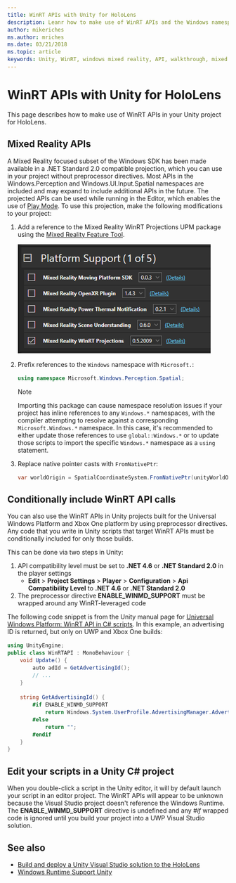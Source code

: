 ```yaml
---
title: WinRT APIs with Unity for HoloLens
description: Leanr how to make use of WinRT APIs and the Windows namespace in your Unity mixed reality projects for HoloLens.
author: mikeriches
ms.author: mriches
ms.date: 03/21/2018
ms.topic: article
keywords: Unity, WinRT, windows mixed reality, API, walkthrough, mixed reality headset, windows mixed reality headset, virtual reality headset, Mixed Reality APIs
---
```


# WinRT APIs with Unity for HoloLens

This page describes how to make use of WinRT APIs in your Unity project for HoloLens.

## Mixed Reality APIs

A Mixed Reality focused subset of the Windows SDK has been made available in a .NET Standard 2.0 compatible projection, which you can use in your project without preprocessor directives. Most APIs in the Windows.Perception and Windows.UI.Input.Spatial namespaces are included and may expand to include additional APIs in the future. The projected APIs can be used while running in the Editor, which enables the use of [Play Mode](/windows/mixed-reality/develop/unity/preview-and-debug-your-app). To use this projection, make the following modifications to your project:

1. Add a reference to the Mixed Reality WinRT Projections UPM package using the [Mixed Reality Feature Tool](welcome-to-mr-feature-tool.md).

    ![A listing of the Mixed Reality WinRT Projections package under the Platform Support header in the Mixed Reality Feature Tool.](images/DotNetWinRT.png)

1. Prefix references to the `Windows` namespace with `Microsoft.`:

    ```cs
    using namespace Microsoft.Windows.Perception.Spatial;
    ```

    > [!NOTE]
    > Importing this package can cause namespace resolution issues if your project has inline references to any `Windows.*` namespaces, with the compiler attempting to resolve against a corresponding `Microsoft.Windows.*` namespace.
    > In this case, it's recommended to either update those references to use `global::Windows.*` or to update those scripts to import the specific `Windows.*` namespace as a `using` statement.

1. Replace native pointer casts with `FromNativePtr`:

    ```cs
    var worldOrigin = SpatialCoordinateSystem.FromNativePtr(unityWorldOriginPtr);
    ```

## Conditionally include WinRT API calls

You can also use the WinRT APIs in Unity projects built for the Universal Windows Platform and Xbox One platform by using preprocessor directives. Any code that you write in Unity scripts that target WinRT APIs must be conditionally included for only those builds.

This can be done via two steps in Unity:

1. API compatibility level must be set to **.NET 4.6** or **.NET Standard 2.0** in the player settings
    - **Edit** > **Project Settings** > **Player** > **Configuration** > **Api Compatibility Level** to **.NET 4.6** or **.NET Standard 2.0**
1. The preprocessor directive **ENABLE_WINMD_SUPPORT** must be wrapped around any WinRT-leveraged code

The following code snippet is from the Unity manual page for [Universal Windows Platform: WinRT API in C# scripts](https://docs.unity3d.com/Manual/windowsstore-scripts.html). In this example, an advertising ID is returned, but only on UWP and Xbox One builds:

```cs
using UnityEngine;
public class WinRTAPI : MonoBehaviour {
    void Update() {
        auto adId = GetAdvertisingId();
        // ...
    }

    string GetAdvertisingId() {
        #if ENABLE_WINMD_SUPPORT
            return Windows.System.UserProfile.AdvertisingManager.AdvertisingId;
        #else
            return "";
        #endif
    }
}
```

## Edit your scripts in a Unity C# project

When you double-click a script in the Unity editor, it will by default launch your script in an editor project. The WinRT APIs will appear to be unknown because the Visual Studio project doesn't reference the Windows Runtime. The **ENABLE_WINMD_SUPPORT** directive is undefined and any *#if* wrapped code is ignored until you build your project into a UWP Visual Studio solution.

## See also

- [Build and deploy a Unity Visual Studio solution to the HoloLens](build-and-deploy-to-hololens.md)
- [Windows Runtime Support Unity](https://docs.unity3d.com/Manual/IL2CPP-WindowsRuntimeSupport.html)
